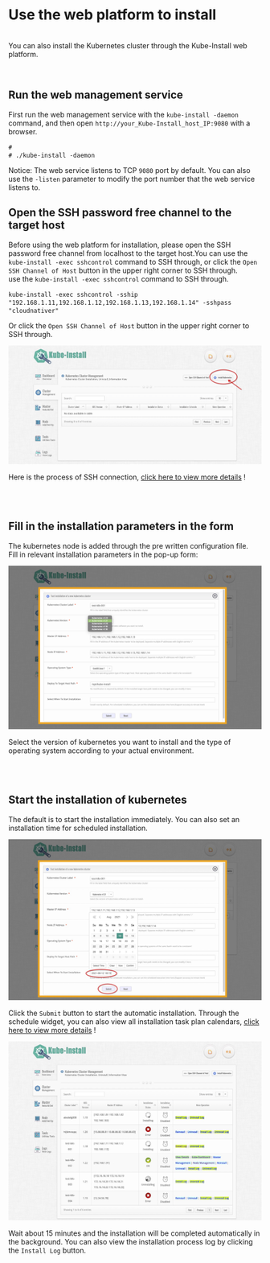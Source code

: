 
# Use the web platform to install

<br>You can also install the Kubernetes cluster through the Kube-Install web platform. 

<br>

## Run the web management service

First run the web management service with the `kube-install -daemon` command, and then open `http://your_Kube-Install_host_IP:9080` with a browser.
```
#
# ./kube-install -daemon
```
Notice: The web service listens to TCP `9080` port by default. You can also use the `-listen` parameter to modify the port number that the web service listens to.

## Open the SSH password free channel to the target host

Before using the web platform for installation, please open the SSH password free channel from localhost to the target host.You can use the `kube-install -exec sshcontrol` command to SSH through, or click the `Open SSH Channel of Host` button in the upper right corner to SSH through.
<br>
use the `kube-install -exec sshcontrol` command to SSH through.

```
kube-install -exec sshcontrol -sship "192.168.1.11,192.168.1.12,192.168.1.13,192.168.1.14" -sshpass "cloudnativer"
```

Or click the `Open SSH Channel of Host` button in the upper right corner to SSH through.

![kube-dashboard](images/webinstall001.jpg)

Here is the process of SSH connection, <a href="webssh0.7.md">click here to view more details</a> !<br>

<br>
<br>

## Fill in the installation parameters in the form

The kubernetes node is added through the pre written configuration file.
<br>
Fill in relevant installation parameters in the pop-up form:

![kube-dashboard](images/webinstall003.png)

Select the version of kubernetes you want to install and the type of operating system according to your actual environment.

<br>
<br>

## Start the installation of kubernetes

The default is to start the installation immediately. You can also set an installation time for scheduled installation.

![kube-dashboard](images/webinstall004.jpg)

Click the `Submit` button to start the automatic installation.  Through the schedule widget, you can also view all installation task plan calendars, <a href="schedule0.7.md">click here to view more details</a> !<br>

![kube-dashboard](images/webinstall002.jpg)

Wait about 15 minutes and the installation will be completed automatically in the background. You can also view the installation process log by clicking the `Install Log` button.

<br>
<br>
<br>
